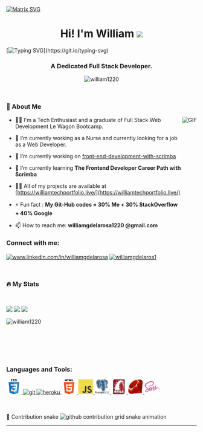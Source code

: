  [![Matrix SVG](https://raw.githubusercontent.com/rodrigograca31/rodrigograca31/master/matrix.svg)](https://www.youtube.com/watch?v=SDkAGkd4NLc) 

 
<h1 align="center">Hi! I'm William <img src="https://media.giphy.com/media/hvRJCLFzcasrR4ia7z/giphy.gif" width="40"></h1>  

[![Typing SVG](https://readme-typing-svg.herokuapp.com?duration=10000&center=true&vCenter=true&width=800&height=30&lines=Welcome+to+my+Github+World.)](https://git.io/typing-svg)

<h3 align="center">A Dedicated Full Stack Developer.</h3>
<p align="center"> <img src="https://komarev.com/ghpvc/?username=william1220&label=Profile%20views&color=0e75b6&style=flat" alt="william1220" /> </p>
<br>

### 👦 About Me
 <img align="right" height="270px" alt="GIF" src="https://i.pinimg.com/originals/e4/26/70/e426702edf874b181aced1e2fa5c6cde.gif" />

- 👨‍💻 I'm a Tech Enthusiast and a graduate of Full Stack Web Development Le Wagon Bootcamp.

- 🔭 I’m currently working as a Nurse and currently looking for a job as a Web Developer.

- 🔭 I’m currently working on [front-end-development-with-scrimba](https://front-end-with-scrimba.netlify.app/)

- 🌱 I’m currently learning **The Frontend Developer Career Path with Scrimba**

- 👨‍💻 All of my projects are available at [https://williamtechportfolio.live/](https://williamtechportfolio.live/)

- ⚡ Fun fact : **My Git-Hub codes = 30% Me + 30% StackOverflow + 40% Google**

- 📫 How to reach me: **williamgdelarosa1220 @gmail.com**

<h3 align="left">Connect with me:</h3>
<p align="left">
<a href="https://linkedin.com/in/www.linkedin.com/in/williamgdelarosa" target="blank"><img align="center" src="https://raw.githubusercontent.com/rahuldkjain/github-profile-readme-generator/master/src/images/icons/Social/linked-in-alt.svg" alt="www.linkedin.com/in/williamgdelarosa" height="30" width="40" /></a>
<a href="https://www.hackerrank.com/williamgdelaros1" target="blank"><img align="center" src="https://raw.githubusercontent.com/rahuldkjain/github-profile-readme-generator/master/src/images/icons/Social/hackerrank.svg" alt="williamgdelaros1" height="30" width="40" /></a>
</p>
<br>


### 🔥 My Stats 
<br>


<img width="400" src="https://github-readme-stats.vercel.app/api?username=william1220&count_private=true&show_icons=true&theme=react" />  <img width="425" src="https://streak-stats.demolab.com/?user=william1220&theme=react" />
<img width="830" src="https://github-readme-activity-graph.vercel.app/graph?username=william1220&bg_color=21232a&color=a8eeff&line=61dafb&point=f0fcff&area=true&hide_border=false" />

<p><img align="left" src="https://github-readme-stats.vercel.app/api/top-langs?username=william1220&show_icons=true&locale=en&layout=compact" alt="william1220" /></p>

<br>
<br>
<br>
<br>
<br>
<br>
<h3 align="left">Languages and Tools:</h3>
<p align="left"> <a href="https://www.w3schools.com/css/" target="_blank" rel="noreferrer"> <img src="https://raw.githubusercontent.com/devicons/devicon/master/icons/css3/css3-original-wordmark.svg" alt="css3" width="40" height="40"/> </a> <a href="https://git-scm.com/" target="_blank" rel="noreferrer"> <img src="https://www.vectorlogo.zone/logos/git-scm/git-scm-icon.svg" alt="git" width="40" height="40"/> </a> <a href="https://heroku.com" target="_blank" rel="noreferrer"> <img src="https://www.vectorlogo.zone/logos/heroku/heroku-icon.svg" alt="heroku" width="40" height="40"/> </a> <a href="https://www.w3.org/html/" target="_blank" rel="noreferrer"> <img src="https://raw.githubusercontent.com/devicons/devicon/master/icons/html5/html5-original-wordmark.svg" alt="html5" width="40" height="40"/> </a> <a href="https://developer.mozilla.org/en-US/docs/Web/JavaScript" target="_blank" rel="noreferrer"> <img src="https://raw.githubusercontent.com/devicons/devicon/master/icons/javascript/javascript-original.svg" alt="javascript" width="40" height="40"/> </a> <a href="https://www.postgresql.org" target="_blank" rel="noreferrer"> <img src="https://raw.githubusercontent.com/devicons/devicon/master/icons/postgresql/postgresql-original-wordmark.svg" alt="postgresql" width="40" height="40"/> </a> <a href="https://rubyonrails.org" target="_blank" rel="noreferrer"> <img src="https://raw.githubusercontent.com/devicons/devicon/master/icons/rails/rails-original-wordmark.svg" alt="rails" width="40" height="40"/> </a> <a href="https://www.ruby-lang.org/en/" target="_blank" rel="noreferrer"> <img src="https://raw.githubusercontent.com/devicons/devicon/master/icons/ruby/ruby-original.svg" alt="ruby" width="40" height="40"/> </a> <a href="https://sass-lang.com" target="_blank" rel="noreferrer"> <img src="https://raw.githubusercontent.com/devicons/devicon/master/icons/sass/sass-original.svg" alt="sass" width="40" height="40"/> </a> </p>

<br>
<br>
🐍 Contribution snake

<picture>
  <source media="(prefers-color-scheme: dark)" srcset="https://getlost01.github.io/github-snake.github.io/github-contribution-grid-snake-dark.svg">
  <source media="(prefers-color-scheme: light)" srcset="https://getlost01.github.io/github-snake.github.io/github-contribution-grid-snake.svg">
  <img alt="github contribution grid snake animation" src="https://getlost01.github.io/github-snake.github.io/github-contribution-grid-snake.svg">
</picture>

---

